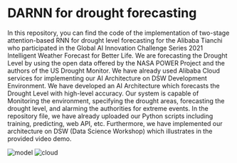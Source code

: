 
# DARNN for drought forecasting
In this repository, you can find the code of the implementation of two-stage attention-based RNN for drought level forecasting for the Alibaba Tianchi who participated in the Global AI Innovation Challenge Series 2021 Intelligent Weather Forecast for Better Life. We are forecasting the Drought Level by using the open data offered by the NASA POWER Project and the authors of the US Drought Monitor. We have already used Alibaba Cloud services for implementing our AI Architecture on DSW Development Environment.
We have developed an AI Architecture which forecasts the Drought Level with high-level accuracy. Our system is capable of Monitoring the environment, specifying the drought areas, forecasting the drought level, and alarming the authorities for extreme events.
In the repository file, we have already uploaded our Python scripts including training, predicting, web API, etc. Furthermore, we have implemented our architecture on DSW (Data Science Workshop) which illustrates in the provided video demo.


![model](https://user-images.githubusercontent.com/39721238/132976507-3e114dae-3297-4084-a32c-9611f63bba59.png)
![cloud](https://user-images.githubusercontent.com/39721238/132976529-dfbb0649-6db3-4dbe-9833-dcc25683b2a4.png)
